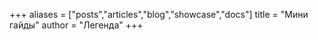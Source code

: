 +++
aliases = ["posts","articles","blog","showcase","docs"]
title = "Мини гайды"
author = "Легенда"
+++
